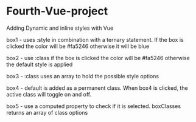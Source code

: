# Fourth-Vue-project

Adding Dynamic and inline styles with Vue

box1 - uses :style in combination with a ternary statement. If the box is clicked the color will be #fa5246 otherwise it will be blue

box2 - use :class if the box is clicked the color will be #fa5246 otherwise the default style is applied

box3 - :class uses an array to hold the possible style options

box4 - default is added as a permanent class. When box4 is clicked, the active class will toggle on and off.

box5 - use a computed property to check if it is selected. boxClasses returns an array of class options
